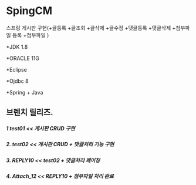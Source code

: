# SpingCM
스프링 게시판 구현(+글등록 +글조회 +글삭제 +글수정 +댓글등록 +댓글삭제 +첨부파일 등록 +첨부파일 )


 *JDK 1.8
 
 *ORACLE 11G
 
 *Eclipse
 
 *Ojdbc 8
 
 *Spring + Java

## 브렌치 릴리즈.
 ##### 1  test01 << 게시판 CRUD 구현
 ##### 2. test02 << 게시판 CRUD + 댓글처리 기능 구현
 ##### 3. REPLY10 << test02 + 댓글처리 페이징
 ##### 4. Attach_12 << REPLY10 + 첨부파일 처리 완료
 
 
 
